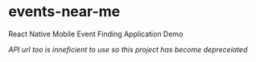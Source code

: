 # events-near-me
React Native Mobile Event Finding Application
Demo

*API url too is inneficient to use so this project has become depreceiated*
